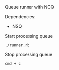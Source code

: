 Queue runner with NCQ

Dependencies:
* NSQ

Start processing queue
```
./runner.rb
```

Stop processing queue
```
cmd + c
```
